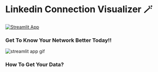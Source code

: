 # Linkedin Connection Visualizer 🪄
[![Streamlit App](https://static.streamlit.io/badges/streamlit_badge_black_white.svg)](https://share.streamlit.io/abhayparashar31/linkedin-connection-visualizer/main/app.py)
 
 ### Get To Know Your Network Better Today!!
 ![streamlit app gif](data/app.gif)



### How To Get Your Data?
